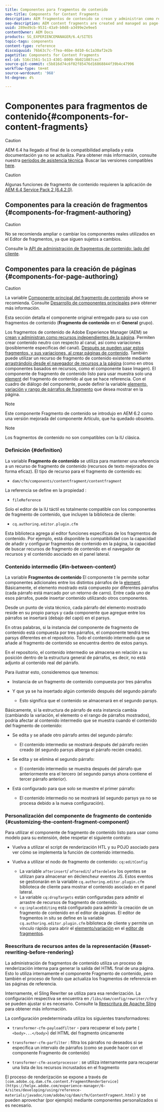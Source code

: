 ```yaml
---
title: Componentes para fragmentos de contenido
seo-title: Components for Content Fragments
description: AEM fragmentos de contenido se crean y administran como recursos independientes de las páginas
seo-description: AEM content fragments are created and managed as page-independent assets
uuid: 289ed9cb-9531-43a9-b0d8-a3499e2e9ee5
contentOwner: AEM Docs
products: SG_EXPERIENCEMANAGER/6.4/SITES
topic-tags: components
content-type: reference
discoiquuid: 76b63c7c-f7ea-46be-8d10-6c1a30af2e2b
pagetitle: Components for Content Fragments
exl-id: 516c1561-5c13-4301-8009-9b021087cec7
source-git-commit: c5b816d74c6f02f85476d16868844f39b4c47996
workflow-type: tm+mt
source-wordcount: '968'
ht-degree: 4%

---
```


# Componentes para fragmentos de contenido{#components-for-content-fragments}

>[!CAUTION]
>
>AEM 6.4 ha llegado al final de la compatibilidad ampliada y esta documentación ya no se actualiza. Para obtener más información, consulte nuestra [períodos de asistencia técnica](https://helpx.adobe.com/es/support/programs/eol-matrix.html). Buscar las versiones compatibles [here](https://experienceleague.adobe.com/docs/).

>[!CAUTION]
>
>Algunas funciones de fragmento de contenido requieren la aplicación de [AEM 6.4 Service Pack 2 (6.4.2.0)](/help/release-notes/sp-release-notes.md).

## Componentes para la creación de fragmentos {#components-for-fragment-authoring}

>[!CAUTION]
>
>No se recomienda ampliar o cambiar los componentes reales utilizados en el Editor de fragmentos, ya que siguen sujetos a cambios.

Consulte la [API de administración de fragmentos de contenido: lado del cliente](/help/sites-developing/customizing-content-fragments.md#the-content-fragment-management-api-client-side).

## Componentes para la creación de páginas {#components-for-page-authoring}

>[!CAUTION]
>
>La variable [Componente principal del fragmento de contenido](https://helpx.adobe.com/experience-manager/core-components/using/content-fragment-component.html) ahora se recomienda. Consulte [Desarrollo de componentes principales](https://helpx.adobe.com/experience-manager/core-components/using/developing.html) para obtener más información.
>
>Esta sección detalla el componente original entregado para su uso con fragmentos de contenido (**Fragmento de contenido** en el **General** grupo).

Los fragmentos de contenido de Adobe Experience Manager (AEM) se [crean y administran como recursos independientes de la página](/help/assets/content-fragments.md). Permiten crear contenido neutro con respecto al canal, así como variaciones (posiblemente específicas del canal). [Después se pueden usar estos fragmentos, y sus variaciones, al crear páginas de contenido](/help/sites-authoring/content-fragments.md). También puede utilizar un recurso de fragmento de contenido existente mediante [arrastrándolo desde el navegador de recursos a la página](/help/sites-authoring/content-fragments.md#adding-a-content-fragment-to-your-page) (como en otros componentes basados en recursos, como el componente base Imagen). El componente de fragmento de contenido listo para usar muestra solo una [element](/help/assets/content-fragments.md#constituent-parts-of-a-content-fragment) del fragmento de contenido al que se hace referencia. Con el cuadro de diálogo del componente, puede definir la variable [elemento, variación y rango de párrafos de fragmento](/help/assets/content-fragments.md#constituent-parts-of-a-content-fragment) que desea mostrar en la página.

>[!NOTE]
>
>Este componente Fragmento de contenido se introdujo en AEM 6.2 como una versión mejorada del componente Artículo, que ha quedado obsoleto.

>[!NOTE]
>
>Los fragmentos de contenido no son compatibles con la IU clásica.

### Definición {#definition}

La variable **Fragmento de contenido** se utiliza para mantener una referencia a un recurso de fragmento de contenido (recursos de texto mejorados de forma eficaz). El tipo de recurso para el fragmento de contenido es:

* `dam/cfm/components/contentfragment/contentfragment`

La referencia se define en la propiedad :

* `fileReference`

Solo el editor de la IU táctil es totalmente compatible con los componentes de fragmento de contenido, que incluyen la biblioteca de cliente:

* `cq.authoring.editor.plugin.cfm`

Esta biblioteca agrega al editor funciones específicas de los fragmentos de contenido. Por ejemplo, está disponible la compatibilidad con la capacidad de añadir y configurar fragmentos de contenido en la página, la capacidad de buscar recursos de fragmento de contenido en el navegador de recursos y el contenido asociado en el panel lateral.

### Contenido intermedio {#in-between-content}

La variable **Fragmentos de contenido** El componente t le permite soltar componentes adicionales entre los distintos párrafos de la [element](/help/assets/content-fragments.md#constituent-parts-of-a-content-fragment). Básicamente, el elemento mostrado está compuesto por diferentes párrafos (cada párrafo está marcado por un retorno de carro). Entre cada uno de esos párrafos, puede insertar contenido utilizando otros componentes.

Desde un punto de vista técnico, cada párrafo del elemento mostrado reside en su propio parsys y cada componente que agregue entre los párrafos se insertará (debajo del capó) en el parsys.

En otras palabras, si la instancia del componente de fragmento de contenido está compuesta por tres párrafos, el componente tendrá tres parsys diferentes en el repositorio. Todo el contenido intermedio que se añade al fragmento de contenido se encuentra dentro de estos parsys.

En el repositorio, el contenido intermedio se almacena en relación a su posición dentro de la estructura general de párrafos, es decir, no está adjunto al contenido real del párrafo.

Para ilustrar esto, consideremos que tenemos:

* Instancia de un fragmento de contenido compuesta por tres párrafos
* Y que ya se ha insertado algún contenido después del segundo párrafo

   * Esto significa que el contenido se almacenará en el segundo parsys.

Básicamente, si la estructura de párrafo de esta instancia cambia (cambiando la variación, el elemento o el rango de párrafos mostrados), podría afectar al contenido intermedio que se muestra cuando el contenido del fragmento de contenido:

* Se edita y se añade otro párrafo antes del segundo párrafo:

   * El contenido intermedio se mostrará después del párrafo recién creado (el segundo parsys alberga el párrafo recién creado).

* Se edita y se elimina el segundo párrafo:

   * El contenido intermedio se muestra después del párrafo que anteriormente era el tercero (el segundo parsys ahora contiene el tercer párrafo anterior).

* Está configurado para que solo se muestre el primer párrafo:

   * El contenido intermedio no se mostrará (el segundo parsys ya no se procesa debido a la nueva configuración).

### Personalización del componente de fragmento de contenido {#customizing-the-content-fragment-component}

Para utilizar el componente de fragmento de contenido listo para usar como modelo para su extensión, debe respetar el siguiente contrato:

* Vuelva a utilizar el script de renderización HTL y su POJO asociado para ver cómo se implementa la función de contenido intermedio.
* Vuelva a utilizar el nodo de fragmento de contenido: `cq:editConfig`

   * La variable `afterinsert`/ `afteredit`/ `afterdelete` los oyentes se utilizan para almacenar en déclencheur eventos JS. Estos eventos se gestionarán en la variable `cq.authoring.editor.plugin.cfm` biblioteca de cliente para mostrar el contenido asociado en el panel lateral.
   * La variable `cq:dropTargets` están configuradas para admitir el arrastre de recursos de fragmento de contenido.
   * `cq:inplaceEditing` está configurado para admitir la creación de un fragmento de contenido en el editor de páginas. El editor de fragmentos in situ se define en la variable `cq.authoring.editor.plugin.cfm` biblioteca de cliente y permite un vínculo rápido para abrir el [elemento/variación](/help/assets/content-fragments.md#constituent-parts-of-a-content-fragment) en el [editor de fragmentos](/help/assets/content-fragments-variations.md).

### Reescritura de recursos antes de la representación {#asset-rewriting-before-rendering}

La administración de fragmentos de contenido utiliza un proceso de renderización interna para generar la salida del HTML final de una página. Esto lo utiliza internamente el componente Fragmento de contenido, pero también el proceso de fondo que actualiza los fragmentos de referencia en las páginas de referencia.

Internamente, el Sling Rewriter se utiliza para esa renderización. La configuración respectiva se encuentra en `/libs/dam/config/rewriter/cfm` y se pueden ajustar si es necesario. Consulte la [Reescritura de Apache Sling](https://sling.apache.org/documentation/bundles/output-rewriting-pipelines-org-apache-sling-rewriter.html) para obtener más información.

La configuración predeterminada utiliza los siguientes transformadores:

* `transformer-cfm-payloadfilter` - para recuperar el `body` parte ( `<body>...</body>`) del HTML del fragmento únicamente

* `transformer-cfm-parfilter` : filtra los párrafos no deseados si se especifica un intervalo de párrafos (como se puede hacer con el componente Fragmento de contenido)
* `transformer-cfm-assetprocessor` : se utiliza internamente para recuperar una lista de los recursos incrustados en el fragmento

El proceso de renderización se expone a través de ` [com.adobe.cq.dam.cfm.content.FragmentRenderService](https://helpx.adobe.com/experience-manager/6-4/sites/developing/using/reference-materials/javadoc/com/adobe/cq/dam/cfm/ContentFragment.html)` y se pueden aprovechar (por ejemplo) mediante componentes personalizados si es necesario.
